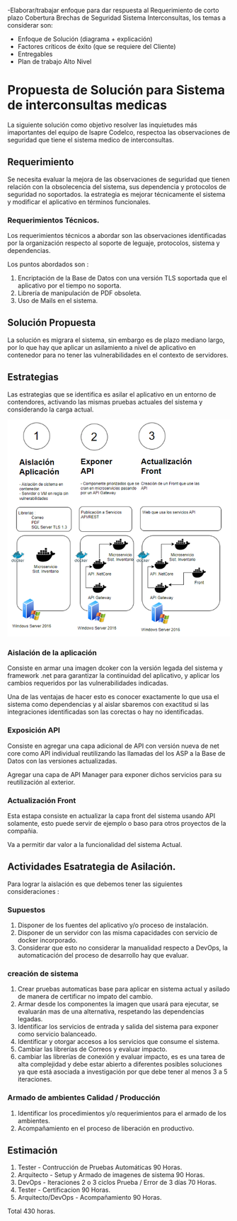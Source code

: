 -Elaborar/trabajar enfoque para dar respuesta al Requerimiento de corto plazo Cobertura Brechas de Seguridad Sistema Interconsultas, los temas a considerar son:
- Enfoque de Solución (diagrama + explicación)
- Factores críticos de éxito (que se requiere del Cliente)
- Entregables
- Plan de trabajo Alto Nivel


# Propuesta de Solución para Sistema de interconsultas medicas

La siguiente solución como objetivo resolver las inquietudes más imaportantes del equipo de Isapre Codelco, respectoa las observaciones de seguridad que tiene el sistema medico de interconsultas.

## Requerimiento

Se necesita evaluar la mejora de las observaciones de seguridad que tienen relación con la obsolecencia del sistema, sus dependencia y protocolos de seguridad no soportados. la estrategia es mejorar técnicamente el sistema y modificar el aplicativo en términos funcionales.

### Requerimientos Técnicos.

Los requerimientos técnicos a abordar son las observaciones identificadas por la organización respecto al soporte de leguaje, protocolos, sistema y dependencias.

Los puntos abordados son :

1. Encriptación de la Base de Datos con una versión TLS soportada que el aplicativo por el tiempo no soporta.
1. Librería de manipulación de PDF obsoleta.
1. Uso de Mails en el sistema.

## Solución Propuesta

La solución es migrara el sistema, sin embargo es de plazo mediano largo, por lo que hay que aplicar un asilamiento a nivel de aplicativo en contenedor para no tener las vulnerabilidades en el contexto de servidores.

## Estrategias

Las estrategias que se identifica es asilar el aplicativo en un entorno de contendores, activando las mismas pruebas actuales del sistema y considerando la carga actual.

![alt](Sist.%20Interconsultas/assets/EstrategiaSolucion.png)

### Aislación de la aplicación

Consiste en armar una imagen dcoker con la versión legada del sistema y framework .net para garantizar la continuidad del aplicativo, y aplicar los cambios requeridos por las vulnerabilidades indicadas.

Una de las ventajas de hacer esto es conocer exactamente lo que usa el sistema como dependencias y al aislar sbaremos con exactitud si las integraciones identificadas son las corectas o hay no identificadas.

### Exposición API

Consiste en agregar una capa adicional de API con versión nueva de net core como API individual reutilizando las llamadas del los ASP a la Base de Datos con las versiones actualizadas.

Agregar una capa de API Manager para exponer dichos servicios para su reutilización al exterior.

### Actualización Front

Esta estapa consiste en actualizar la capa front del sistema usando API solamente, esto puede servir de ejemplo o baso para otros proyectos de la compañia.

Va a permitir dar valor a la funcionalidad del sistema Actual.

## Actividades Esatrategia de Asilación.

Para lograr la aislación es que debemos tener las siguientes consideraciones :

### Supuestos

1. Disponer de los fuentes del aplicativo y/o proceso de instalación.
1. Disponer de un servidor con las misma capacidades con servicio de docker incorporado.
1. Considerar que esto no considerar la manualidad respecto a DevOps, la automaticación del proceso de desarrollo hay que evaluar.

### creación de sistema

1. Crear pruebas automaticas base para aplicar en sistema actual y asilado de manera de certificar no impato del cambio.
1. Armar desde los componentes la imagen que usará para ejecutar, se evaluarán mas de una alternativa, respetando las dependencias legadas.
1. Identificar los servicios de entrada y salida del sistema para exponer como servicio balanceado.
1. Identificar y otorgar accesos a los servicios que consume el sistema.
1. Cambiar las librerías de Correos y evaluar impacto.
1. cambiar las librerías de conexión y evaluar impacto, es es una tarea de alta complejidad y debe estar abierto a diferentes posibles soluciones ya que está asociada a investigación por que debe tener al menos 3 a 5 iteraciones.

### Armado de ambientes Calidad / Producción

1. Identificar los procedimientos y/o requerimientos para el armado de los ambientes.
1. Acompañamiento en el proceso de liberación en productivo.


## Estimación

1. Tester - Contrucción de Pruebas Automáticas 90 Horas.
1. Arquitecto - Setup y Armado de imagenes de sistema 90 Horas.
1. DevOps - Iteraciones 2 o 3 ciclos Prueba / Error de 3 días 70 Horas.
1. Tester - Certificacion 90 Horas.
1. Arquitecto/DevOps - Acompañamiento 90 Horas.

Total 430 horas.




